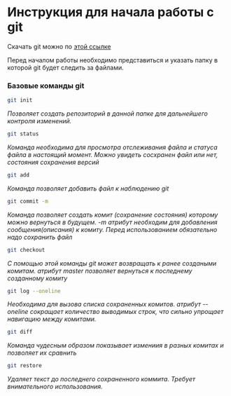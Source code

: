 # Инструкция для начала работы с git

Скачать git можно по [этой ссылке](https://git-scm.com  "Нажми, чтобы скачать git")

Перед началом работы необходимо представиться и указать папку в которой git будет следить за файлами.

### Базовые команды git

```sh
git init
```
*Позволяет создать репозиторий в данной папке для дальнейшего контроля изменений.*

```sh 
git status
```
*Команда необходима для просмотра отслеживания файла и статуса файла в настоящий момент. Можно увидеть сосхранен файл или нет, состояния сохранения версий*

```sh 
git add
```

*Команда позволяет добавить файл к наблюдению git*

```sh
git commit -m
```
*Команда позволяет создать комит (сохранение состояния) которому можно вернуться в будущем. -m атрибут необходим для добавления сообщения(описания) к комиту. Перед использованием обязательно надо сохранить файл*

```sh
git checkout
```
*С помощью этой команды git может возвращать к ранее создаными комитам. атрибут master позволяет вернуться к последнему созданному комиту*

```sh
git log --onеline
```
*Необходима для вызова списка сохраненных комитов. атрибут --oneline сокращает количество выводимых строк, что сильно упрощает навигацию между комитами.*

```sh
git diff
```
*Команда чудесным образом показывает измениия в разных комитах и позволяет их сравнить*

```sh
git restore
```

*Удаляет текст до последнего сохраненного коммита. Требует внимательного использования.*

